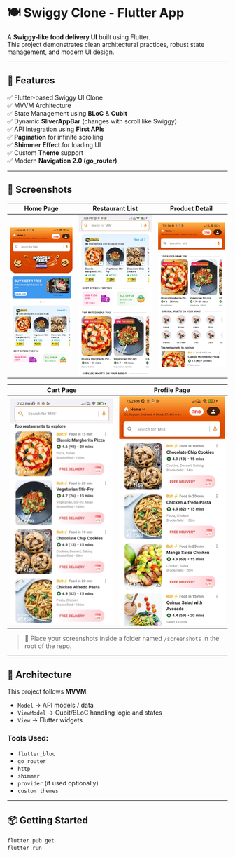 # 🍽️ Swiggy Clone - Flutter App

A **Swiggy-like food delivery UI** built using Flutter.  
This project demonstrates clean architectural practices, robust state management, and modern UI design.

---

## 🚀 Features

✅ Flutter-based Swiggy UI Clone  
✅ MVVM Architecture  
✅ State Management using **BLoC** & **Cubit**  
✅ Dynamic **SliverAppBar** (changes with scroll like Swiggy)  
✅ API Integration using **First APIs**  
✅ **Pagination** for infinite scrolling  
✅ **Shimmer Effect** for loading UI  
✅ Custom **Theme** support  
✅ Modern **Navigation 2.0 (go_router)**  

---

## 📸 Screenshots

| Home Page | Restaurant List | Product Detail |
|-----------|------------------|----------------|
| ![Home](https://github.com/suryamkumar/swiggy_clone/blob/main/ScreenShots/first.jpeg) | ![99 Store](https://github.com/suryamkumar/swiggy_clone/blob/main/ScreenShots/second.jpeg) | ![Top Rated Near You](https://github.com/suryamkumar/swiggy_clone/blob/main/ScreenShots/third.jpeg) |

| Cart Page | Profile Page |
|-----------|--------------|
| ![Top Restaunrants To Explore UP Scroll](https://github.com/suryamkumar/swiggy_clone/blob/main/ScreenShots/fourth.jpeg) | ![Top Restaunrants To Explore Down Scroll](https://github.com/suryamkumar/swiggy_clone/blob/main/ScreenShots/fifth.jpeg) |

> 📂 Place your screenshots inside a folder named `/screenshots` in the root of the repo.

---

## 🧠 Architecture

This project follows **MVVM**:
- `Model` → API models / data
- `ViewModel` → Cubit/BLoC handling logic and states
- `View` → Flutter widgets

### Tools Used:
- `flutter_bloc`
- `go_router`
- `http`
- `shimmer`
- `provider` (if used optionally)
- `custom themes`

---

## 📦 Getting Started

```bash
flutter pub get
flutter run
